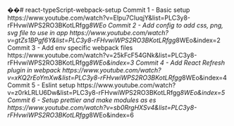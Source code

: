 ��#   r e a c t - t y p e S c r i p t - w e b p a c k - s e t u p     C o m m i t   1   -   B a s i c   s e t u p   h t t p s : / / w w w . y o u t u b e . c o m / w a t c h ? v = E l p u 7 C I u q j Y & l i s t = P L C 3 y 8 - r F H v w i W P S 2 R O 3 B K o t L R f g g * 8 W E o     C o m m i t   2   -   A d d   c o n f i g   t o   a d d   c s s ,   p n g ,   s v g   f i l e   t o   u s e   i n   a p p   h t t p s : / / w w w . y o u t u b e . c o m / w a t c h ? v = g t Z s 1 B P g f 6 Y & l i s t = P L C 3 y 8 - r F H v w i W P S 2 R O 3 B K o t L R f g g * 8 W E o & i n d e x = 2     C o m m i t   3   -   A d d   e n v   s p e c i f i c   w e b p a c k   f i l e s   h t t p s : / / w w w . y o u t u b e . c o m / w a t c h ? v = 2 5 k F c F 5 4 G N k & l i s t = P L C 3 y 8 - r F H v w i W P S 2 R O 3 B K o t L R f g g * 8 W E o & i n d e x = 3     C o m m i t   4   -   A d d   R e a c t   R e f r e s h   p l u g i n   i n   w e b p a c k   h t t p s : / / w w w . y o u t u b e . c o m / w a t c h ? v = x K Q 2 r E o Y m X w & l i s t = P L C 3 y 8 - r F H v w i W P S 2 R O 3 B K o t L R f g g * 8 W E o & i n d e x = 4     C o m m i t   5   -   E s l i n t   s e t u p   h t t p s : / / w w w . y o u t u b e . c o m / w a t c h ? v = z 0 r k L R L U 6 D w & l i s t = P L C 3 y 8 - r F H v w i W P S 2 R O 3 B K o t L R f g g * 8 W E o & i n d e x = 5     C o m m i t   6   -   S e t u p   p r e t t i e r   a n d   m a k e   m o d u l e s   a s   e s   h t t p s : / / w w w . y o u t u b e . c o m / w a t c h ? v = s b 0 R r g H X S v 4 & l i s t = P L C 3 y 8 - r F H v w i W P S 2 R O 3 B K o t L R f g g * 8 W E o & i n d e x = 6   